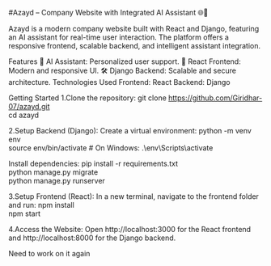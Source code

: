 #Azayd – Company Website with Integrated AI Assistant 🌐🤖

Azayd is a modern company website built with React and Django, featuring an AI assistant for real-time user interaction. The platform offers a responsive frontend, scalable backend, and intelligent assistant integration.

Features
💬 AI Assistant: Personalized user support.
🌟 React Frontend: Modern and responsive UI.
🛠 Django Backend: Scalable and secure architecture.
Technologies Used
Frontend: React
Backend: Django

Getting Started
1.Clone the repository:
git clone https://github.com/Giridhar-07/azayd.git  
cd azayd

2.Setup Backend (Django):
Create a virtual environment:
python -m venv env  
source env/bin/activate  # On Windows: .\env\Scripts\activate

Install dependencies:
pip install -r requirements.txt  
python manage.py migrate  
python manage.py runserver  

3.Setup Frontend (React):
In a new terminal, navigate to the frontend folder and run:
npm install  
npm start

4.Access the Website:
Open http://localhost:3000 for the React frontend and http://localhost:8000 for the Django backend.


Need to work on it again 

